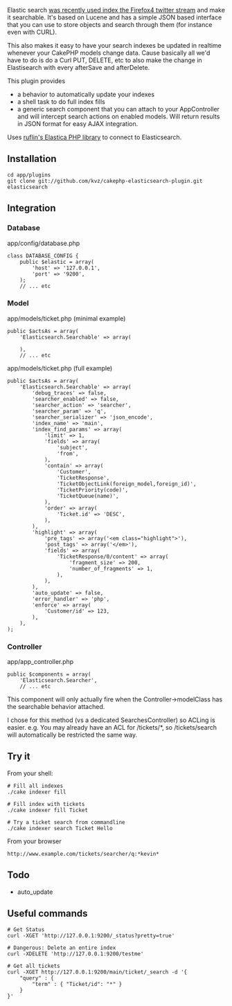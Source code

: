 Elastic search [was recently used index the Firefox4 twitter stream](http://pedroalves-bi.blogspot.com/2011/03/firefox-4-twitter-and-nosql.html)
and make it searchable. It's based on Lucene and has a simple JSON based interface
that you can use to store objects and search through them (for instance even with CURL).

This also makes it easy to have your search indexes be updated in realtime
whenever your CakePHP models change data. Cause basically all we'd have to
do is do a Curl PUT, DELETE, etc to also make the change in Elastisearch
with every afterSave and afterDelete.

This plugin provides

 - a behavior to automatically update your indexes
 - a shell task to do full index fills
 - a generic search component that you can attach to your AppController and will intercept
   search actions on enabled models. Will return results in JSON format for easy
   AJAX integration.

Uses [ruflin's Elastica PHP library](https://github.com/ruflin/Elastica) to connect
to Elasticsearch.

## Installation

    cd app/plugins
    git clone git://github.com/kvz/cakephp-elasticsearch-plugin.git elasticsearch

## Integration

### Database

app/config/database.php

    class DATABASE_CONFIG {
        public $elastic = array(
            'host' => '127.0.0.1',
            'port' => '9200',
        );
        // ... etc

### Model

app/models/ticket.php (minimal example)

    public $actsAs = array(
        'Elasticsearch.Searchable' => array(
            
        ),
        // ... etc


app/models/ticket.php (full example)

    public $actsAs = array(
        'Elasticsearch.Searchable' => array(
            'debug_traces' => false,
            'searcher_enabled' => false,
            'searcher_action' => 'searcher',
            'searcher_param' => 'q',
            'searcher_serializer' => 'json_encode',
            'index_name' => 'main',
            'index_find_params' => array(
                'limit' => 1,
                'fields' => array(
                    'subject',
                    'from',
                ),
                'contain' => array(
                    'Customer',
                    'TicketResponse',
                    'TicketObjectLink(foreign_model,foreign_id)',
                    'TicketPriority(code)',
                    'TicketQueue(name)',
                ),
                'order' => array(
                    'Ticket.id' => 'DESC',
                ),
            ),
            'highlight' => array(
                'pre_tags' => array('<em class="highlight">'),
                'post_tags' => array('</em>'),
                'fields' => array(
                    'TicketResponse/0/content' => array(
                        'fragment_size' => 200,
                        'number_of_fragments' => 1,
                    ),
                ),
            ),
            'auto_update' => false,
            'error_handler' => 'php',
            'enforce' => array(
                'Customer/id' => 123,
            ),
        ),
    );

### Controller

app/app_controller.php

    public $components = array(
        'Elasticsearch.Searcher',
        // ... etc

This component will only actually fire when the Controller->modelClass
has the searchable behavior attached.

I chose for this method  (vs a dedicated SearchesController) so ACLing is easier.
e.g. You may already have an ACL for /tickets/*, so /tickets/search will automatically
be restricted the same way.

## Try it

From your shell:

    # Fill all indexes
    ./cake indexer fill

    # Fill index with tickets
    ./cake indexer fill Ticket
    
    # Try a ticket search from commandline
    ./cake indexer search Ticket Hello

From your browser

    http://www.example.com/tickets/searcher/q:*kevin*

## Todo

 - auto_update

## Useful commands

    # Get Status
    curl -XGET 'http://127.0.0.1:9200/_status?pretty=true'
    
    # Dangerous: Delete an entire index
    curl -XDELETE 'http://127.0.0.1:9200/testme'

    # Get all tickets
    curl -XGET http://127.0.0.1:9200/main/ticket/_search -d '{
        "query" : {
            "term" : { "Ticket/id": "*" }
        }
    }'